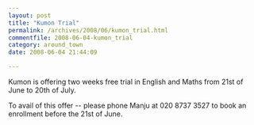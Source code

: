 ```yaml
---
layout: post
title: "Kumon Trial"
permalink: /archives/2008/06/kumon_trial.html
commentfile: 2008-06-04-kumon_trial
category: around_town
date: 2008-06-04 21:44:09

---
```


Kumon is offering two weeks free trial in English and Maths from 21st of June to 20th of July.

To avail of this offer -- please phone Manju at 020 8737 3527 to book an enrollment before the 21st of June.
